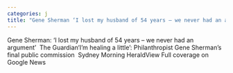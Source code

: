 ```yaml
---
categories: j
title: "Gene Sherman ‘I lost my husband of 54 years – we never had an argument’  The Guardian"
---
```

Gene Sherman: ‘I lost my husband of 54 years – we never had an argument’&nbsp;&nbsp;The Guardian‘I’m healing a little’: Philanthropist Gene Sherman’s final public commission&nbsp;&nbsp;Sydney Morning HeraldView Full coverage on Google News
